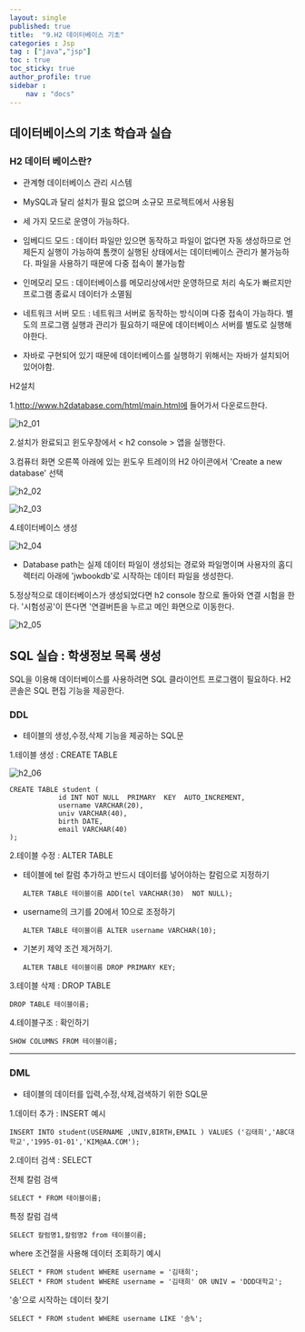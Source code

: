 ```yaml
---
layout: single
published: true
title:  "9.H2 데이터베이스 기초"
categories : Jsp
tag : ["java","jsp"]
toc : true
toc_sticky: true
author_profile: true
sidebar :
    nav : "docs"
---
```


## 데이터베이스의 기초 학습과 실습



### H2 데이터 베이스란?

- 관계형 데이터베이스 관리 시스템
- MySQL과 달리 설치가 필요 없으며 소규모 프로젝트에서 사용됨
- 세 가지 모드로 운영이 가능하다.
- 임베디드 모드 : 데이터 파일만 있으면 동작하고 파일이 없다면 자동 생성하므로 언제든지 실행이 가능하여 톰캣이 실행된 상태에서는 데이터베이스 관리가 불가능하다.  파일을 사용하기 때문에 다중 접속이 불가능함 
- 인메모리 모드 : 데이터베이스를 메모리상에서만 운영하므로 처리 속도가 빠르지만 프로그램 종료시 데이터가 소멸됨
- 네트워크 서버 모드 : 네트워크 서버로 동작하는 방식이며 다중 접속이 가능하다. 별도의 프로그램 실행과 관리가 필요하기 때문에 데이터베이스 서버를 별도로 실행해야한다. 

- 자바로 구현되어 있기 때문에 데이터베이스를 실행하기 위해서는 자바가 설치되어있어야함.

H2설치

1.http://www.h2database.com/html/main.html에 들어가서 다운로드한다.

![h2_01](https://user-images.githubusercontent.com/68511112/154267278-7a946360-e8f5-4695-88e7-522b0b557c92.png)

2.설치가 완료되고 윈도우창에서 < h2 console > 앱을 실행한다.

3.컴퓨터 화면 오른쪽 아래에 있는 윈도우 트레이의 H2 아이콘에서 'Create a new database' 선택  

![h2_02](https://user-images.githubusercontent.com/68511112/154269653-b35ac7c7-8be3-43fa-ada5-24ef44f62182.jpg)



![h2_03](https://user-images.githubusercontent.com/68511112/154270678-a612e8b3-62fb-4b27-ab26-b2b167e07383.jpg)

4.테이터베이스 생성

![h2_04](https://user-images.githubusercontent.com/68511112/154271683-0fe54b79-eed8-483d-9180-754ef2f91fa7.jpg)

- Database path는 실제 데이터 파일이 생성되는 경로와 파일명이며 사용자의 홈디렉터리 아래에 'jwbookdb'로 시작하는 데이터 파일을 생성한다.

5.정상적으로 데이터베이스가 생성되었다면 h2 console 창으로 돌아와 연결 시험을 한다. '시험성공'이 뜬다면 '연결버튼을 누르고 메인 화면으로 이동한다.

![h2_05](https://user-images.githubusercontent.com/68511112/154273070-a6434097-acb3-4db0-b3eb-fa4a5324e85f.jpg)

## SQL 실습 : 학생정보 목록 생성

SQL을 이용해 데이터베이스를 사용하려면 SQL 클라이언트 프로그램이 필요하다.  H2 콘솔은 SQL 편집 기능을 제공한다. 



### DDL 

- 테이블의 생성,수정,삭제 기능을 제공하는 SQL문

1.테이블 생성 : CREATE TABLE

![h2_06](https://user-images.githubusercontent.com/68511112/154276823-88431d06-d775-43a5-b1bb-4f86245d7896.jpg)

``` 
CREATE TABLE student (
            id INT NOT NULL  PRIMARY  KEY  AUTO_INCREMENT,
            username VARCHAR(20),
            univ VARCHAR(40),
            birth DATE,
            email VARCHAR(40)
);
```

2.테이블 수정 : ALTER TABLE

- 테이블에 tel 칼럼 추가하고 반드시 데이터를 넣어야하는 칼럼으로 지정하기

  ```
  ALTER TABLE 테이블이름 ADD(tel VARCHAR(30)  NOT NULL);
  ```

- username의 크기를 20에서 10으로 조정하기

  ```
  ALTER TABLE 테이블이름 ALTER username VARCHAR(10);
  ```

- 기본키 제약 조건 제거하기.

  ```
  ALTER TABLE 테이블이름 DROP PRIMARY KEY;
  ```



3.테이블 삭제 : DROP TABLE

```
DROP TABLE 테이블이름;
```



4.테이블구조 : 확인하기

```
SHOW COLUMNS FROM 테이블이름;
```





<hr>

### DML

- 테이블의 데이터를 입력,수정,삭제,검색하기 위한 SQL문

1.데이터 추가 : INSERT 예시

```
INSERT INTO student(USERNAME ,UNIV,BIRTH,EMAIL ) VALUES ('김태희','ABC대학교','1995-01-01','KIM@AA.COM');
```

2.데이터 검색 : SELECT

전체 칼럼 검색

```
SELECT * FROM 테이블이름;
```

특정 칼럼 검색

```
SELECT 칼럼명1,칼럼명2 from 테이블이름;
```

where 조건절을 사용해 데이터 조회하기 예시

```
SELECT * FROM student WHERE username = '김태희';
SELECT * FROM student WHERE username = '김태희' OR UNIV = 'DDD대학교';
```

'송'으로 시작하는 데이터 찾기

```
SELECT * FROM student WHERE username LIKE '송%';
```





